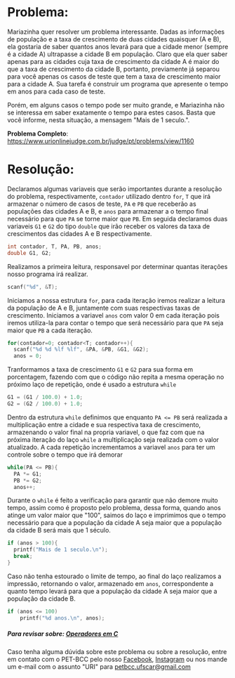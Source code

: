 # Problema:    
Mariazinha quer resolver um problema interessante. Dadas as informações de população e a taxa de crescimento de duas cidades quaisquer (A e B), ela gostaria de saber quantos anos levará para que a cidade menor (sempre é a cidade A) ultrapasse a cidade B em população. Claro que ela quer saber apenas para as cidades cuja taxa de crescimento da cidade A é maior do que a taxa de crescimento da cidade B, portanto, previamente já separou para você apenas os casos de teste que tem a taxa de crescimento maior para a cidade A. Sua tarefa é construir um programa que apresente o tempo em anos para cada caso de teste.

Porém, em alguns casos o tempo pode ser muito grande, e Mariazinha não se interessa em saber exatamente o tempo para estes casos. Basta que você informe, nesta situação, a mensagem "Mais de 1 seculo.".

**Problema Completo**: https://www.urionlinejudge.com.br/judge/pt/problems/view/1160


# Resolução:

Declaramos algumas variaveis que serão importantes durante a resolução do problema, respectivamente, `contador` utilizado dentro `for`, `T` que irá armazenar o número de casos de teste, `PA` e `PB` que receberão as populações das cidades A e B, e `anos` para armazenar a o tempo final necessário para que `PA` se torne maior que `PB`. Em seguida declaramos duas variaveis `G1` e `G2` do tipo `double` que irão receber os valores da taxa de crescimentos das cidades A e B respectivamente.
```c
int contador, T, PA, PB, anos;
double G1, G2;
```

Realizamos a primeira leitura, responsavel por determinar quantas iterações nosso programa irá realizar.
```c
scanf("%d", &T);
```

Iniciamos a nossa estrutura `for`, para cada iteração iremos realizar a leitura da população de A e B, juntamente com suas respectivas taxas de crescimento. Iniciamos a variavel `anos` com valor 0 em cada iteração pois iremos utiliza-la para contar o tempo que será necessário para que `PA` seja maior que `PB` a cada iteração.
```c
for(contador=0; contador<T; contador++){
  scanf("%d %d %lf %lf", &PA, &PB, &G1, &G2);
  anos = 0;
```

Tranformamos a taxa de crescimento `G1` e `G2` para sua forma em porcentagem, fazendo com que o código não repita a mesma operação no próximo laço de repetição, onde é usado a estrutura `while`
```c
G1 = (G1 / 100.0) + 1.0;
G2 = (G2 / 100.0) + 1.0;
```

Dentro da estrutura `while` definimos que enquanto `PA <= PB` será realizada a multiplicação entre a cidade e sua respectiva taxa de crescimento, armazenando o valor final na propria variavel, o que faz com que na próxima iteração do laço `while` a multiplicação seja realizada com o valor atualizado. A cada repetição incrementamos a variavel `anos` para ter um controle sobre o tempo que irá demorar
```c
while(PA <= PB){
  PA *= G1;
  PB *= G2;
  anos++;
```

Durante o `while` é feito a verificação para garantir que não demore muito tempo, assim como é proposto pelo problema, dessa forma, quando anos atinge um valor maior que "100", saimos do laço e imprimimos que o tempo necessário para que a população da cidade A seja maior que a população da cidade B será mais que 1 século.
```c
if (anos > 100){
  printf("Mais de 1 seculo.\n");
  break;
}
```

Caso não tenha estourado o limite de tempo, ao final do laço realizamos a impressão, retornando o valor, armazenado em `anos`, correspondente a quanto tempo levará para que a população da cidade A seja maior que a população da cidade B.
```c
if (anos <= 100)
	printf("%d anos.\n", anos);	
```

##### Para revisar sobre: [Operadores em C](http://linguagemc.com.br/operadores/)
    
Caso tenha alguma dúvida sobre este problema ou sobre a resolução, entre em contato com o PET-BCC pelo nosso
[Facebook](https://www.facebook.com/petbcc/),
[Instagram](https://www.instagram.com/petbcc.ufscar/)
ou nos mande um e-mail com o assunto "URI" para  petbcc.ufscar@gmail.com